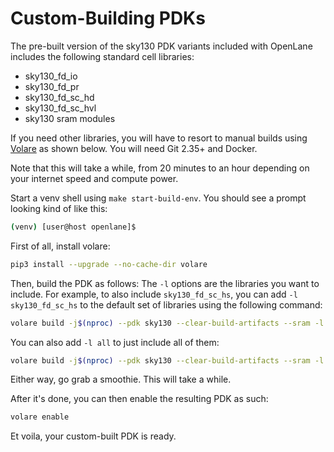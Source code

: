 # Custom-Building PDKs
The pre-built version of the sky130 PDK variants included with OpenLane includes the following standard cell libraries:
* sky130_fd_io
* sky130_fd_pr
* sky130_fd_sc_hd
* sky130_fd_sc_hvl
* sky130 sram modules

If you need other libraries, you will have to resort to manual builds using [Volare](https://github.com/efabless/volare) as shown below. You will need Git 2.35+ and Docker.

Note that this will take a while, from 20 minutes to an hour depending on your internet speed and compute power.

Start a venv shell using `make start-build-env`. You should see a prompt looking kind of like this:

```bash
(venv) [user@host openlane]$ 
```

First of all, install volare:

```bash
pip3 install --upgrade --no-cache-dir volare
```

Then, build the PDK as follows: The `-l` options are the libraries you want to include. For example, to also include `sky130_fd_sc_hs`, you can add `-l sky130_fd_sc_hs` to the default set of libraries using the following command:

```bash
volare build -j$(nproc) --pdk sky130 --clear-build-artifacts --sram -l sky130_fd_io -l sky130_fd_pr -l sky130_fd_sc_hvl -l sky130_fd_sc_hd -l sky130_fd_sc_hs
```

You can also add `-l all` to just include all of them:

```bash
volare build -j$(nproc) --pdk sky130 --clear-build-artifacts --sram -l all
```

Either way, go grab a smoothie. This will take a while.

After it's done, you can then enable the resulting PDK as such:

```bash
volare enable
```

Et voila, your custom-built PDK is ready.